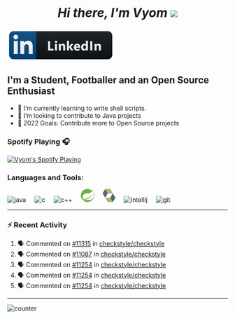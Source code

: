 <h1 align="center"><em>Hi there, I'm Vyom </em><img src="https://user-images.githubusercontent.com/73777108/150582164-1a082835-3bad-4a81-b3c7-dad6e90c6e19.gif" width="50"></h1>

<a href="https://www.linkedin.com/in/vyom-yadav-66a97918b/">
    <img src="https://github.com/MikeCodesDotNET/ColoredBadges/blob/master/svg/social/linkedin.svg" alt="gitter" style="vertical-align:top; margin:6px 4px">
</a>  


## I'm a Student, Footballer and an Open Source Enthusiast

- 🌱 I’m currently learning to write shell scripts.
- 👯 I’m looking to contribute to Java projects
- 🥅 2022 Goals: Contribute more to Open Source projects

### Spotify Playing 🎧

[<img src="https://novatorem-git-master-vyom-yadav.vercel.app/api/spotify" alt="Vyom's Spotify Playing" width="350" />](https://open.spotify.com/user/312oauov5ttlvf6hg6yygyiz3m4m)


### Languages and Tools:

<img src="https://qph.fs.quoracdn.net/main-qimg-48b7a3d8958565e7aa3ad4dbf2312770.webp" alt="java" height="30"> &nbsp; &nbsp;
<img src="https://www.techbaz.org/Course/img/c-logo.png" alt="c" height="30"> &nbsp; &nbsp;
<img src="https://upload.wikimedia.org/wikipedia/commons/thumb/1/18/ISO_C%2B%2B_Logo.svg/1822px-ISO_C%2B%2B_Logo.svg.png" alt="c++" height="30"> &nbsp; &nbsp;
<img src="spring2.png" alt="spring" height="30"> &nbsp; &nbsp; 
<img src="hibernate.png" alt="hibernate" height="30"> &nbsp; &nbsp;
<img src="https://resources.jetbrains.com/storage/products/intellij-idea/img/meta/intellij-idea_logo_300x300.png" alt="intellij" height="30"> &nbsp; &nbsp; 
<img src="https://upload.wikimedia.org/wikipedia/commons/thumb/e/e0/Git-logo.svg/1280px-Git-logo.svg.png" alt="git" height="25">&nbsp; &nbsp;

---

### :zap: Recent Activity

<!--START_SECTION:activity-->
1. 🗣 Commented on [#11315](https://github.com/checkstyle/checkstyle/issues/11315) in [checkstyle/checkstyle](https://github.com/checkstyle/checkstyle)
2. 🗣 Commented on [#11087](https://github.com/checkstyle/checkstyle/issues/11087) in [checkstyle/checkstyle](https://github.com/checkstyle/checkstyle)
3. 🗣 Commented on [#11254](https://github.com/checkstyle/checkstyle/issues/11254) in [checkstyle/checkstyle](https://github.com/checkstyle/checkstyle)
4. 🗣 Commented on [#11254](https://github.com/checkstyle/checkstyle/issues/11254) in [checkstyle/checkstyle](https://github.com/checkstyle/checkstyle)
5. 🗣 Commented on [#11254](https://github.com/checkstyle/checkstyle/issues/11254) in [checkstyle/checkstyle](https://github.com/checkstyle/checkstyle)
<!--END_SECTION:activity-->

---
![counter](https://enpd32rp4uhhkkc.m.pipedream.net)



